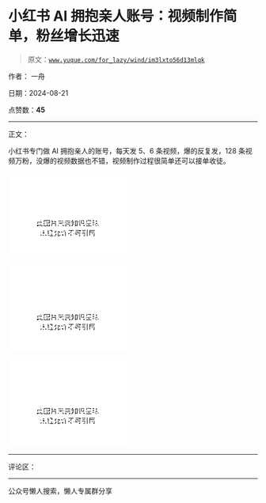 # 小红书 AI 拥抱亲人账号：视频制作简单，粉丝增长迅速

> 原文：[`www.yuque.com/for_lazy/wind/im3lxto56d13mlqk`](https://www.yuque.com/for_lazy/wind/im3lxto56d13mlqk)

作者： 一舟

日期：2024-08-21

点赞数：**45**

* * *

正文：

小红书专门做 AI 拥抱亲人的账号，每天发 5、6 条视频，爆的反复发，128 条视频万粉，没爆的视频数据也不错，视频制作过程很简单还可以接单收徒。

![](img/2fd7687916d8f01444e60ab652652561.png "None")

![](img/a5e852dd071df8f50e3ac7726bb52008.png "None")

![](img/b781460d078b70b7b0a860302b0ca4bd.png "None")

* * *

评论区：

* * *

公众号懒人搜索，懒人专属群分享